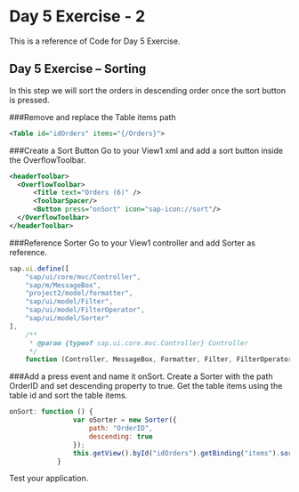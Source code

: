 # Day 5 Exercise - 2
This is a reference of Code for Day 5 Exercise.

## Day 5 Exercise – Sorting
In this step we will sort the orders in descending order once the sort button is pressed.

###Remove and replace the Table items path
```xml
<Table id="idOrders" items="{/Orders}">
```

###Create a Sort Button
Go to your View1 xml and add a sort button inside the OverflowToolbar.

```xml
<headerToolbar>
  <OverflowToolbar>
      <Title text="Orders (6)" />
      <ToolbarSpacer/>
      <Button press="onSort" icon="sap-icon://sort"/>
  </OverflowToolbar>
</headerToolbar>
```

###Reference Sorter
Go to your View1 controller and add Sorter as reference.

```js
sap.ui.define([
    "sap/ui/core/mvc/Controller",
    "sap/m/MessageBox",
    "project2/model/formatter",
    "sap/ui/model/Filter",
    "sap/ui/model/FilterOperator",
    "sap/ui/model/Sorter"
],
    /**
     * @param {typeof sap.ui.core.mvc.Controller} Controller
     */
    function (Controller, MessageBox, Formatter, Filter, FilterOperator, Sorter) {

```
###Add a press event and name it onSort.
Create a Sorter with the path OrderID and set descending property to true. Get the table items using the table id and sort the table items. 

```js
onSort: function () {
                var oSorter = new Sorter({
                    path: "OrderID",
                    descending: true
                });
                this.getView().byId("idOrders").getBinding("items").sort(oSorter);
            }

```

Test your application.
